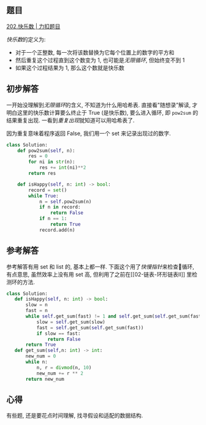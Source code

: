 ## 题目
[202.快乐数 | 力扣题目](https://leetcode.cn/problems/happy-number/description/)

*快乐数*的定义为:
- 对于一个正整数, 每一次将该数替换为它每个位置上的数字的平方和
- 然后重复这个过程直到这个数变为 1, 也可能是*无限循环*, 但始终变不到 1
- 如果这个过程结果为 1, 那么这个数就是快乐数

## 初步解答
一开始没理解到*无限循环*的含义, 不知道为什么用哈希表. 直接看"随想录”解读, 才明白这里的快乐数计算要么终止于 True (是快乐数), 要么进入循环, 即 `pow2sum` 的结果重复出现. 一看到*重复出现*就知道可以用哈希表了.

因为重复意味着程序返回 False, 我们用一个 set 来记录出现过的数字.

```python
class Solution:
    def pow2sum(self, n):
        res = 0
        for ni in str(n):
            res += int(ni)**2
        return res

    def isHappy(self, n: int) -> bool:
        record = set()
        while True:
            n = self.pow2sum(n)
            if n in record:
                return False
            if n == 1:
                return True
            record.add(n)
```

## 参考解答
参考解答有用 set 和 list 的, 基本上都一样. 下面这个用了*快慢指针*来检查🔄循环, 有点意思, 虽然效率上没有用 set 高, 但利用了之前在[[02-链表-环形链表II]] 里检测环的方法. 

```python
class Solution:
   def isHappy(self, n: int) -> bool:        
       slow = n
       fast = n
       while self.get_sum(fast) != 1 and self.get_sum(self.get_sum(fast)):
           slow = self.get_sum(slow)
           fast = self.get_sum(self.get_sum(fast))
           if slow == fast:
               return False
       return True
   def get_sum(self,n: int) -> int: 
       new_num = 0
       while n:
           n, r = divmod(n, 10)
           new_num += r ** 2
       return new_num
```

## 心得
有些题, 还是要花点时间理解, 找寻假设和适配的数据结构.